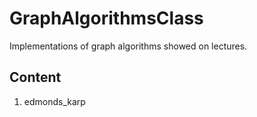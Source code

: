 # GraphAlgorithmsClass
Implementations of graph algorithms showed on lectures.

## Content
1. edmonds_karp
